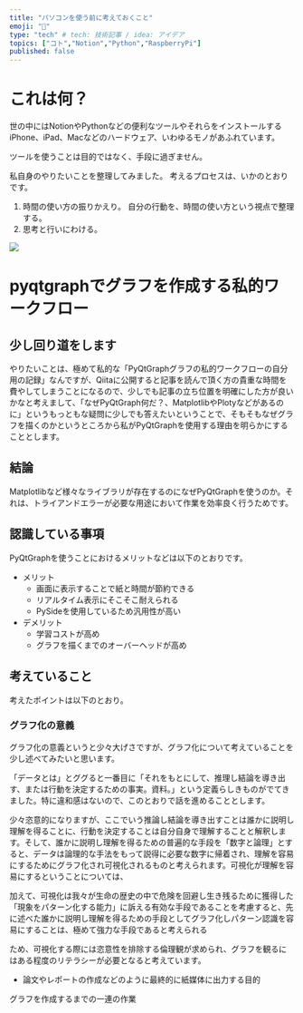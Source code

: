 ```yaml
---
title: "パソコンを使う前に考えておくこと"
emoji: "🧠"
type: "tech" # tech: 技術記事 / idea: アイデア
topics: ["コト","Notion","Python","RaspberryPi"]
published: false
---
```


# これは何？

世の中にはNotionやPythonなどの便利なツールやそれらをインストールするiPhone、iPad、Macなどのハードウェア、いわゆるモノがあふれています。


ツールを使うことは目的ではなく、手段に過ぎません。


私自身のやりたいことを整理してみました。
考えるプロセスは、いかのとおりです。

1. 時間の使い方の振りかえり。
    自分の行動を、時間の使い方という視点で整理する。
1. 思考と行いにわける。

![](/images/koto_to_mono.svg)





# pyqtgraphでグラフを作成する私的ワークフロー

## 少し回り道をします

やりたいことは、極めて私的な「PyQtGraphグラフの私的ワークフローの自分用の記録」なんですが、Qiitaに公開すると記事を読んで頂く方の貴重な時間を費やしてしまうことになるので、少しでも記事の立ち位置を明確にした方が良いかなと考えまして、「なぜPyQtGraph何だ？、MatplotlibやPlotyなどがあるのに」というもっともな疑問に少しでも答えたいということで、そもそもなぜグラフを描くのかというところから私がPyQtGraphを使用する理由を明らかにすることとします。


## 結論

Matplotlibなど様々なライブラリが存在するのになぜPyQtGraphを使うのか。それは、トライアンドエラーが必要な用途において作業を効率良く行うためです。

## 認識している事項

PyQtGraphを使うことにおけるメリットなどは以下のとおりです。

- メリット
  - 画面に表示することで紙と時間が節約できる
  - リアルタイム表示にそこそこ耐えられる
  - PySideを使用しているため汎用性が高い
- デメリット
  - 学習コストが高め
  - グラフを描くまでのオーバーヘッドが高め

## 考えていること

考えたポイントは以下のとおり。

### グラフ化の意義

グラフ化の意義というと少々大げさですが、グラフ化について考えていることを少し述べてみたいと思います。

「データとは」とググると一番目に「それをもとにして、推理し結論を導き出す、または行動を決定するための事実。資料。」という定義らしきものがでてきました。特に違和感はないので、このとおりで話を進めることとします。

少々恣意的になりますが、ここでいう推論し結論を導き出すことは誰かに説明し理解を得ることに、行動を決定することは自分自身で理解することと解釈します。そして、誰かに説明し理解を得るための普遍的な手段を「数字と論理」とすると、データは論理的な手法をもって説得に必要な数字に帰着され、理解を容易にするためにグラフ化され可視化されるものと考えられます。可視化が理解を容易にするということについては、

加えて、可視化は我々が生命の歴史の中で危険を回避し生き残るために獲得した「現象をパターン化する能力」に訴える有効な手段であることを考慮すると、先に述べた誰かに説明し理解を得るための手段としてグラフ化しパターン認識を容易にすることは、極めて強力な手段であると考えられる

ため、可視化する際には恣意性を排除する倫理観が求められ、グラフを観るにはある程度のリテラシーが必要となると考えています。




- 論文やレポートの作成などのように最終的に紙媒体に出力する目的



グラフを作成するまでの一連の作業
